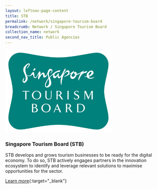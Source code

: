```yaml
---
layout: leftnav-page-content
title: STB
permalink: /network/singapore-tourism-board
breadcrumb: Network / Singapore Tourism Board
collection_name: network
second_nav_title: Public Agencies
---
```

<img src="/images/partners/STB logo high res.png" alt="1" style="width:338px;height:263px">

<h3>Singapore Tourism Board (STB)</h3>

STB develops and grows tourism businesses to be ready for the digital economy. To do so, STB actively engages partners in the innovation ecosystem to identify and leverage relevant solutions to maximise opportunities for the sector.

[Learn more](http://www.sgtourismaccelerator.com/){:target="_blank"}
